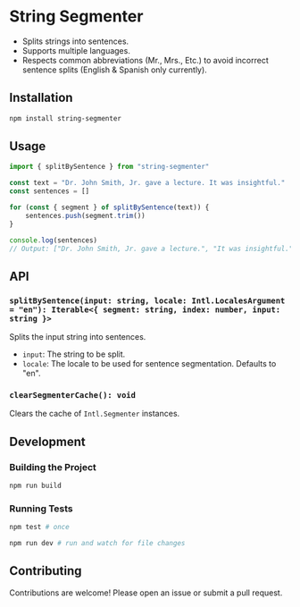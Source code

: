# String Segmenter

- Splits strings into sentences.
- Supports multiple languages.
- Respects common abbreviations (Mr., Mrs., Etc.) to avoid incorrect sentence
  splits (English & Spanish only currently).

## Installation

```sh
npm install string-segmenter
```

## Usage

```js
import { splitBySentence } from "string-segmenter"

const text = "Dr. John Smith, Jr. gave a lecture. It was insightful."
const sentences = []

for (const { segment } of splitBySentence(text)) {
	sentences.push(segment.trim())
}

console.log(sentences)
// Output: ["Dr. John Smith, Jr. gave a lecture.", "It was insightful."]
```

## API

### `splitBySentence(input: string, locale: Intl.LocalesArgument = "en"): Iterable<{ segment: string, index: number, input: string }>`

Splits the input string into sentences.

- `input`: The string to be split.
- `locale`: The locale to be used for sentence segmentation. Defaults to "en".

### `clearSegmenterCache(): void`

Clears the cache of `Intl.Segmenter` instances.

## Development

### Building the Project

```sh
npm run build
```

### Running Tests

```sh
npm test # once

npm run dev # run and watch for file changes
```

## Contributing

Contributions are welcome! Please open an issue or submit a pull request.
